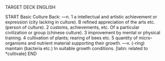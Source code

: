 TARGET DECK
ENGLISH

START
Basic
Culture
Back: —n. 1 a intellectual and artistic achievement or expression (city lacking in culture). B refined appreciation of the arts etc. (person of culture). 2 customs, achievements, etc. Of a particular civilization or group (chinese culture). 3 improvement by mental or physical training. 4 cultivation of plants; rearing of bees etc. 5 quantity of micro-organisms and nutrient material supporting their growth. —v. (-ring) maintain (bacteria etc.) In suitable growth conditions. [latin: related to *cultivate] 
END
